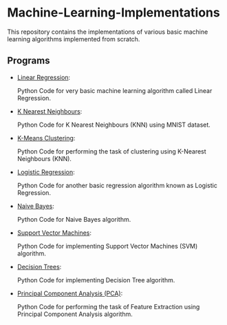 # Machine-Learning-Implementations


This repository contains the implementations of various basic machine learning algorithms implemented from scratch.


## Programs

* [Linear Regression](https://github.com/altruistcoder/Machine-Learning-Implementations/blob/master/Linear%20Regression/linear_regression.ipynb):

  Python Code for very basic machine learning algorithm called Linear Regression.

* [K Nearest Neighbours](https://github.com/altruistcoder/Machine-Learning-Implementations/blob/master/KNN/KNN-MNIST.ipynb):

  Python Code for K Nearest Neighbours (KNN) using MNIST dataset.

* [K-Means Clustering](https://github.com/altruistcoder/Machine-Learning-Implementations/blob/master/K-Means%20Clustering/k-means.ipynb):

  Python Code for performing the task of clustering using K-Nearest Neighbours (KNN).

* [Logistic Regression](https://github.com/altruistcoder/Machine-Learning-Implementations/blob/master/Logistic%20Regression/logistic_regression.ipynb):

  Python Code for another basic regression algorithm known as Logistic Regression.

* [Naive Bayes](https://github.com/altruistcoder/Machine-Learning-Implementations/blob/master/Naive%20Bayes/naive_bayes.ipynb):

  Python Code for Naive Bayes algorithm.

* [Support Vector Machines](https://github.com/altruistcoder/Machine-Learning-Implementations/blob/master/Support%20Vector%20Machines/SVM.ipynb):

  Python Code for implementing Support Vector Machines (SVM) algorithm.

* [Decision Trees](https://github.com/altruistcoder/Machine-Learning-Implementations/blob/master/Decision%20Trees/DecisionTree.ipynb):

  Python Code for implementing Decision Tree algorithm.

* [Principal Component Analysis (PCA)](https://github.com/altruistcoder/Machine-Learning-Implementations/blob/master/Principal%20Component%20Analysis/PCA.ipynb):

  Python Code for performing the task of Feature Extraction using Principal Component Analysis algorithm.

